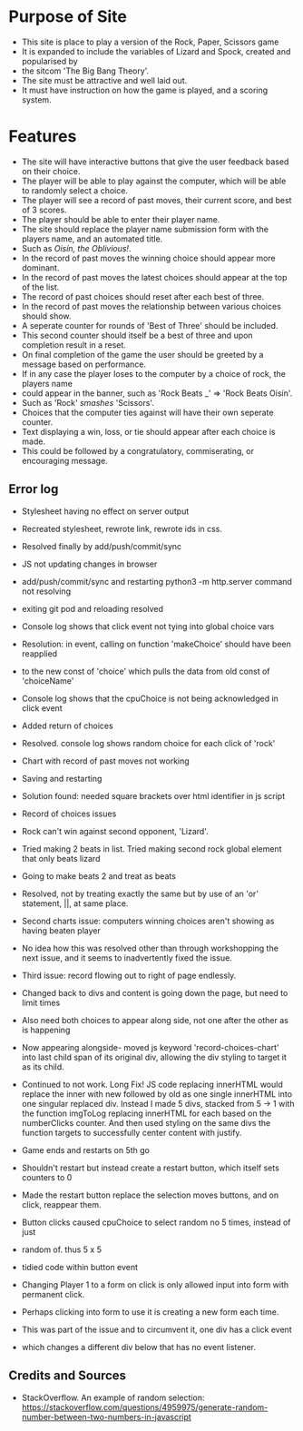 # Purpose of Site
- This site is place to play a version of the Rock, Paper, Scissors game
- It is expanded to include the variables of Lizard and Spock, created and popularised by
- the sitcom 'The Big Bang Theory'.
- The site must be attractive and well laid out. 
- It must have instruction on how the game is played, and a scoring system.

# Features
- The site will have interactive buttons that give the user feedback based on their choice.
- The player will be able to play against the computer, which will be able to randomly select a choice.
- The player will see a record of past moves, their current score, and best of 3 scores.
- The player should be able to enter their player name.
- The site should replace the player name submission form with the players name, and an automated title.
- Such as *Oisín, the Oblivious!*.
- In the record of past moves the winning choice should appear more dominant.
- In the record of past moves the latest choices should appear at the top of the list.
- The record of past choices should reset after each best of three.
- In the record of past moves the relationship between various choices should show.
- A seperate counter for rounds of 'Best of Three' should be included.
- This second counter should itself be a best of three and upon completion result in a reset.
- On final completion of the game the user should be greeted by a message based on performance.
- If in any case the player loses to the computer by a choice of rock, the players name 
- could appear in the banner, such as 'Rock Beats _' => 'Rock Beats Oisín'.
- Such as 'Rock' *smashes* 'Scissors'.
- Choices that the computer ties against will have their own seperate counter.
- Text displaying a win, loss, or tie should appear after each choice is made.
- This could be followed by a congratulatory, commiserating, or encouraging message.

## Error log
- Stylesheet having no effect on server output
- Recreated stylesheet, rewrote link, rewrote ids in css.
- Resolved finally by add/push/commit/sync

- JS not updating changes in browser
- add/push/commit/sync and restarting python3 -m http.server command not resolving
- exiting git pod and reloading resolved

- Console log shows that click event not tying into global choice vars
- Resolution: in event, calling on function 'makeChoice' should have been reapplied
- to the new const of 'choice' which pulls the data from old const of 'choiceName'

- Console log shows that the cpuChoice is not being acknowledged in click event
- Added return of choices
- Resolved. console log shows random choice for each click of 'rock'

- Chart with record of past moves not working
- Saving and restarting
- Solution found: needed square brackets over html identifier in js script

- Record of choices issues
 
- Rock can't win against second opponent, 'Lizard'.
- Tried making 2 beats in list. Tried making second rock global element that only beats lizard
- Going to make beats 2 and treat as beats
- Resolved, not by treating exactly the same but by use of an 'or' statement, ||, at same place.

- Second charts issue: computers winning choices aren't showing as having beaten player
- No idea how this was resolved other than through workshopping the next issue, and it  seems to inadvertently fixed the issue.

- Third issue: record flowing out to right of page endlessly.
- Changed back to divs and content is going down the page, but need to limit times
- Also need both choices to appear along side, not one after the other as is happening
- Now appearing alongside- moved js keyword 'record-choices-chart' into last child span of its original div, allowing the div styling to target it as its child.
- Continued to not work. Long Fix!
            JS code replacing innerHTML would replace the inner with new followed by old
            as one single innerHTML into one singular replaced div.
            Instead I made 5 divs, stacked from 5 -> 1 with
            the function imgToLog replacing innerHTML for each based on
            the numberClicks counter.
            And then used styling on the same divs the function targets to successfully
            center content with justify. 

- Game ends and restarts on 5th go
- Shouldn't restart but instead create a restart button, which itself sets counters to 0
- Made the restart button replace the selection moves buttons, and on click, reappear them.

- Button clicks caused cpuChoice to select random no 5 times, instead of just
- random of. thus 5 x 5
- tidied code within button event

- Changing Player 1 to a form on click is only allowed input into form with permanent click.
- Perhaps clicking into form to use it is creating a new form each time.
- This was part of the issue and to circumvent it, one div has a click event
- which changes a different div below that has no event listener.


## Credits and Sources
- StackOverflow. An example of random selection: https://stackoverflow.com/questions/4959975/generate-random-number-between-two-numbers-in-javascript 

